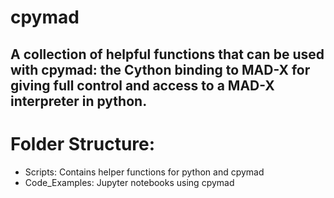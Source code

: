 # cpymad
A collection of helpful functions that can be used with cpymad: the Cython binding to MAD-X for giving full control and access to a MAD-X interpreter in python.
---
# Folder Structure:
- Scripts: Contains helper functions for python and cpymad
- Code_Examples: Jupyter notebooks using cpymad

